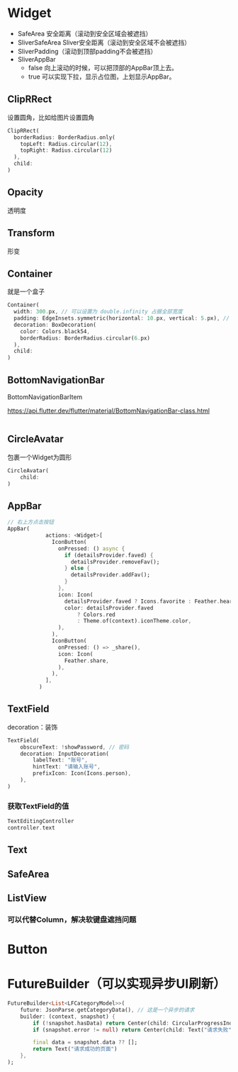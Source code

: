 # Widget

- SafeArea 安全距离（滚动到安全区域会被遮挡）
- SliverSafeArea Sliver安全距离（滚动到安全区域不会被遮挡）
- SliverPadding（滚动到顶部padding不会被遮挡）
- SliverAppBar
    - false 向上滚动的时候，可以把顶部的AppBar顶上去。
    - true 可以实现下拉，显示占位图，上划显示AppBar。

## ClipRRect

设置圆角，比如给图片设置圆角

``` dart
ClipRRect(
  borderRadius: BorderRadius.only(
    topLeft: Radius.circular(12),
    topRight: Radius.circular(12)
  ),
  child: 
)
```



## Opacity

透明度

## Transform

形变

## Container

就是一个盒子

``` dart
Container(
  width: 300.px, // 可以设置为 double.infinity 占据全部宽度
  padding: EdgeInsets.symmetric(horizontal: 10.px, vertical: 5.px), // 可以设置水平或垂直间距
  decoration: BoxDecoration(
    color: Colors.black54,
    borderRadius: BorderRadius.circular(6.px)
  ),
  child: 
)
```





## BottomNavigationBar

BottomNavigationBarItem

https://api.flutter.dev/flutter/material/BottomNavigationBar-class.html

``` dart
```



## CircleAvatar

包裹一个Widget为圆形

``` dart
CircleAvatar(
    child: 
)
```



## AppBar

``` dart
// 右上方点击按钮
AppBar(
            actions: <Widget>[
              IconButton(
                onPressed: () async {
                  if (detailsProvider.faved) {
                    detailsProvider.removeFav();
                  } else {
                    detailsProvider.addFav();
                  }
                },
                icon: Icon(
                  detailsProvider.faved ? Icons.favorite : Feather.heart,
                  color: detailsProvider.faved
                      ? Colors.red
                      : Theme.of(context).iconTheme.color,
                ),
              ),
              IconButton(
                onPressed: () => _share(),
                icon: Icon(
                  Feather.share,
                ),
              ),
            ],
          )
```



## TextField

decoration：装饰

``` dart
TextField(
    obscureText: !showPassword, // 密码
    decoration: InputDecoration(
        labelText: "账号",
        hintText: "请输入账号",
        prefixIcon: Icon(Icons.person),
    ),
)
```



### 获取TextField的值

``` dart
TextEditingController
controller.text
```





## Text



## SafeArea



## ListView

### 可以代替Column，解决软键盘遮挡问题



# Button



# FutureBuilder（可以实现异步UI刷新）

``` dart
FutureBuilder<List<LFCategoryModel>>(
    future: JsonParse.getCategoryData(), // 这是一个异步的请求
    builder: (context, snapshot) {
        if (!snapshot.hasData) return Center(child: CircularProgressIndicator());
        if (snapshot.error != null) return Center(child: Text("请求失败"),);

        final data = snapshot.data ?? [];
        return Text("请求成功的页面")
    },
);
```



